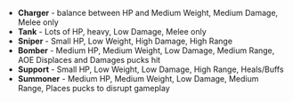 * **Charger** - balance between HP and Medium Weight, Medium Damage, Melee only
* **Tank** - Lots of HP, heavy, Low Damage, Melee only
* **Sniper** - Small HP, Low Weight, High Damage, High Range
* **Bomber** - Medium HP, Medium Weight, Low Damage, Medium Range, AOE Displaces and Damages pucks hit
* **Support** - Small HP, Low Weight, Low Damage, High Range, Heals/Buffs
* **Summoner** - Medium HP, Medium Weight, Low Damage, Medium Range, Places pucks to disrupt gameplay